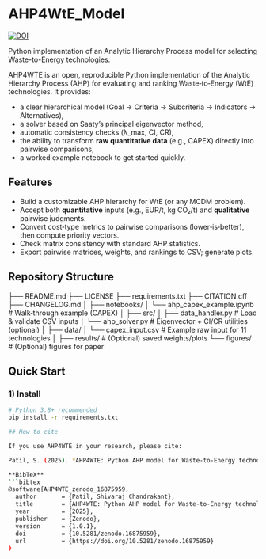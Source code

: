 # AHP4WtE_Model
[![DOI](https://zenodo.org/badge/DOI/10.5281/zenodo.16875959.svg)](https://doi.org/10.5281/zenodo.16875959)

Python implementation of an Analytic Hierarchy Process model for selecting Waste-to-Energy technologies.

AHP4WTE is an open, reproducible Python implementation of the Analytic Hierarchy Process (AHP) for evaluating and ranking Waste‑to‑Energy (WtE) technologies. It provides:
- a clear hierarchical model (Goal → Criteria → Subcriteria → Indicators → Alternatives),
- a solver based on Saaty’s principal eigenvector method,
- automatic consistency checks (λ_max, CI, CR),
- the ability to transform **raw quantitative data** (e.g., CAPEX) directly into pairwise comparisons,
- a worked example notebook to get started quickly.

## Features
- Build a customizable AHP hierarchy for WtE (or any MCDM problem).
- Accept both **quantitative** inputs (e.g., EUR/t, kg CO₂/t) and **qualitative** pairwise judgments.
- Convert cost‑type metrics to pairwise comparisons (lower‑is‑better), then compute priority vectors.
- Check matrix consistency with standard AHP statistics.
- Export pairwise matrices, weights, and rankings to CSV; generate plots.

## Repository Structure
├── README.md
├── LICENSE
├── requirements.txt
├── CITATION.cff
├── CHANGELOG.md
│
├── notebooks/
│ └── ahp_capex_example.ipynb # Walk‑through example (CAPEX)
│
├── src/
│ ├── data_handler.py # Load & validate CSV inputs
│ └── ahp_solver.py # Eigenvector + CI/CR utilities (optional)
│
├── data/
│ └── capex_input.csv # Example raw input for 11 technologies
│
├── results/ # (Optional) saved weights/plots
└── figures/ # (Optional) figures for paper

##  Quick Start

### 1) Install
```bash
# Python 3.8+ recommended
pip install -r requirements.txt

## How to cite

If you use AHP4WTE in your research, please cite:

Patil, S. (2025). *AHP4WTE: Python AHP model for Waste-to-Energy technology selection* (v1.0.1). Zenodo. https://doi.org/10.5281/zenodo.16875959

**BibTeX**
```bibtex
@software{AHP4WTE_zenodo_16875959,
  author       = {Patil, Shivaraj Chandrakant},
  title        = {AHP4WTE: Python AHP model for Waste-to-Energy technology selection},
  year         = {2025},
  publisher    = {Zenodo},
  version      = {1.0.1},
  doi          = {10.5281/zenodo.16875959},
  url          = {https://doi.org/10.5281/zenodo.16875959}
}
